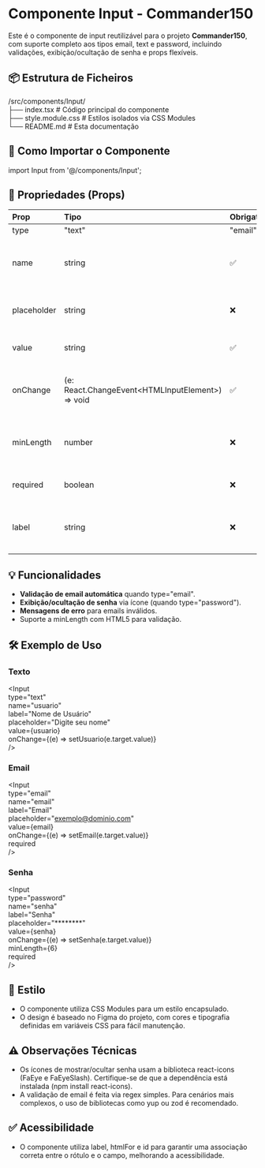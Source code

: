 # **Componente Input \- Commander150**

Este é o componente de input reutilizável para o projeto **Commander150**, com suporte completo aos tipos email, text e password, incluindo validações, exibição/ocultação de senha e props flexíveis.

## **📦 Estrutura de Ficheiros**

/src/components/Input/  
 ├── index.tsx          \# Código principal do componente  
 ├── style.module.css   \# Estilos isolados via CSS Modules  
 └── README.md          \# Esta documentação

## **🚀 Como Importar o Componente**

import Input from '@/components/Input';

## **🧩 Propriedades (Props)**

| Prop | Tipo | Obrigatório | Descrição |
| :---- | :---- | :---- | :---- |
| type | "text" | "email" | "password" | ✅ | Define o tipo do campo. |
| name | string | ✅ | Nome do campo (usado no id e htmlFor do label). |
| placeholder | string | ❌ | Texto placeholder exibido no campo. |
| value | string | ✅ | Valor atual do campo (controlado). |
| onChange | (e: React.ChangeEvent\<HTMLInputElement\>) \=\> void | ✅ | Função chamada ao alterar o valor do input. |
| minLength | number | ❌ | Tamanho mínimo do campo (usado em senhas). |
| required | boolean | ❌ | Define se o campo é obrigatório. |
| label | string | ❌ | Texto do rótulo exibido acima do campo. |

## **💡 Funcionalidades**

* **Validação de email automática** quando type="email".  
* **Exibição/ocultação de senha** via ícone (quando type="password").  
* **Mensagens de erro** para emails inválidos.  
* Suporte a minLength com HTML5 para validação.

## **🛠️ Exemplo de Uso**

### **Texto**

\<Input  
  type="text"  
  name="usuario"  
  label="Nome de Usuário"  
  placeholder="Digite seu nome"  
  value={usuario}  
  onChange={(e) \=\> setUsuario(e.target.value)}  
/\>

### **Email**

\<Input  
  type="email"  
  name="email"  
  label="Email"  
  placeholder="exemplo@dominio.com"  
  value={email}  
  onChange={(e) \=\> setEmail(e.target.value)}  
  required  
/\>

### **Senha**

\<Input  
  type="password"  
  name="senha"  
  label="Senha"  
  placeholder="\*\*\*\*\*\*\*\*"  
  value={senha}  
  onChange={(e) \=\> setSenha(e.target.value)}  
  minLength={6}  
  required  
/\>

## **🎨 Estilo**

* O componente utiliza CSS Modules para um estilo encapsulado.  
* O design é baseado no Figma do projeto, com cores e tipografia definidas em variáveis CSS para fácil manutenção.

## **⚠️ Observações Técnicas**

* Os ícones de mostrar/ocultar senha usam a biblioteca react-icons (FaEye e FaEyeSlash). Certifique-se de que a dependência está instalada (npm install react-icons).  
* A validação de email é feita via regex simples. Para cenários mais complexos, o uso de bibliotecas como yup ou zod é recomendado.

## **✅ Acessibilidade**

* O componente utiliza label, htmlFor e id para garantir uma associação correta entre o rótulo e o campo, melhorando a acessibilidade.